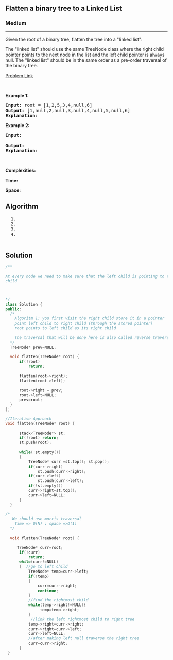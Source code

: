 <h2>Flatten a binary tree to a Linked List</h2>
<h3>Medium</h3><hr>
<div><p>
Given the root of a binary tree, flatten the tree into a "linked list":

The "linked list" should use the same TreeNode class where the right child pointer points to the next node in the list and the left child pointer is always null.
The "linked list" should be in the same order as a pre-order traversal of the binary tree.  

 
</p>


[Problem Link](https://leetcode.com/problems/flatten-binary-tree-to-linked-list/)

<p>&nbsp;</p>
<p><strong>Example 1:</strong></p>

      
 
<pre><strong>Input:</strong> root = [1,2,5,3,4,null,6]
<strong>Output:</strong> [1,null,2,null,3,null,4,null,5,null,6]
<strong>Explanation:</strong> 
</pre>

<p><strong>Example 2:</strong></p>

<pre><strong>Input:</strong> 
     
<strong>Output:</strong> 
<strong>Explanation:</strong> 
</pre>

<p>&nbsp;</p>
<p><strong>Complexities:</strong></p>
<strong>Time:</strong> 
  
<strong>Space:</strong> 
  <h2> Algorithm </h2>
 <pre>
  1. 
  2.
  3. 
  4. 
  </pre>
  <h2> Solution </h2>
  
  ``` c++ 
  /**
 
 At every node we need to make sure that the left child is pointing to the right 
 child
 
 
 
 */
class Solution {
public:
    /*
      Algoritm 1: you first visit the right child store it in a pointer 
      point left child to right child (through the stored pointer)
      root points to left child as its right child
      
      The traversal that will be done here is also called reverse traversal
    */
    TreeNode* prev=NULL;
    
    void flatten(TreeNode* root) {
        if(!root)
            return;
        
        flatten(root->right);
        flatten(root->left);
        
        root->right = prev;
        root->left=NULL;
        prev=root;
    }
};
  
  //Iterative Approach
  void flatten(TreeNode* root) {
        
        stack<TreeNode*> st;
        if(!root) return;
        st.push(root);
        
        while(!st.empty())
        {
            TreeNode* curr =st.top(); st.pop();
            if(curr->right)
                st.push(curr->right);
            if(curr->left)
                st.push(curr->left);
            if(!st.empty())
            curr->right=st.top();
            curr->left=NULL;
        }
    }
  
  /*
     We should use morris traversal 
      Time => O(N) ; space =>O(1) 
    */
    
    void flatten(TreeNode* root) {
        
       TreeNode* curr=root;
        if(!curr)
            return;
        while(curr!=NULL)
        {  //go to left child
            TreeNode* temp=curr->left;
            if(!temp)
            {
                curr=curr->right;
                continue;
            }
            //find the rightmost child
            while(temp->right!=NULL){
                 temp=temp->right;
            }
             //link the left rightmost child to right tree   
            temp->right=curr->right;
            curr->right=curr->left;
            curr->left=NULL;
            //after making left null traverse the right tree
            curr=curr->right;
        }
   }
  ```
</div>
